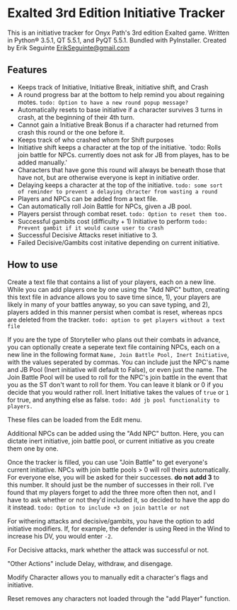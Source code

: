 # Exalted 3rd Edition Initiative Tracker

This is an initiative tracker for Onyx Path's 3rd edition Exalted game. Written in Python® 3.5.1, QT 5.5.1, and PyQT 5.5.1. Bundled with PyInstaller. Created by Erik Seguinte <ErikSeguinte@gmail.com>

## Features

*	Keeps track of Initiative, Initiative Break, initiative shift, and Crash
*	A round progress bar at the bottom to help remind you about regaining motes.
	`todo: Option to have a new round popup message?`
*	Automatically resets to base initiative if a character survives 3 turns in crash,
	at the beginning of their 4th turn.
*	Cannot gain a Initiative Break Bonus if a character had returned from crash this
	round or the one before it.
*	Keeps track of who crashed whom for Shift purposes
*	Initiative shift keeps a character at the top of the initiative.
	`todo: Rolls join battle for NPCs. currently does not ask for JB from playes, has to be added manually.'
*	Characters that have gone this round will always be beneath those that have not,
	but are otherwise everyone is kept in initiative order.
*	Delaying keeps a character at the top of the initiative.
	`todo: some sort of reminder to prevent a delaying chracter from wasting a round`
*	Players and NPCs can be added from a text file.
*	Can automatically roll Join Battle for NPCs, given a JB pool.
*	Players persist through combat reset. `todo: Option to reset them too.`
*	Successful gambits cost (difficulty + 1) Initiative to perform
	`todo: Prevent gambit if it would cause user to crash`
*	Successful Decisive Attacks reset initiative to 3.
*	Failed Decisive/Gambits cost initative depending on current initiative.



## How to use
Create a text file that contains a list of your players, each on a new line. While you can add players one by one using the "Add NPC" button, creating this text file in advance allows you to save time since, 1), your players are likely in many of your battles anyway, so you can save typing, and 2), players added in this manner persist when combat is reset, whereas npcs are deleted from the tracker. `todo: option to get players without a text file`

If you are the type of Storyteller who plans out their combats in advance, you can optionally create a seperate text file containing NPCs, each on a new line in the following format `Name, Join Battle Pool, Inert Initiative`, with the values seperated by commas. You can include just the NPC's name and JB Pool (Inert initiative will default to False), or even just the name. The Join Battle Pool will be used to roll for the NPC's join battle in the event that you as the ST don't want to roll for them. You can leave it blank or 0 if you decide that you would rather roll. Inert Initiative takes the values of `true` or `1` for true, and anything else as false. `todo: Add jb pool functionality to players.`

These files can be loaded from the Edit menu.

Additional NPCs can be added using the "Add NPC" button. Here, you can dictate inert initiative, join battle pool, or current initiative as you create them one by one.

Once the tracker is filled, you can use "Join Battle" to get everyone's current initiative. NPCs with join battle pools > 0 will roll theirs automatically. For everyone else, you will be asked for their successes. **do not add 3** to this number. It should just be the number of successes in their roll. I've found that my players forget to add the three more often then not, and I have to ask whether or not they'd included it, so decided to have the app do it instead. `todo: Option to include +3 on join battle or not`

For withering attacks and decisive/gambits, you have the option to add initiative modifiers. If, for example, the defender is using Reed in the Wind to increase his DV, you would enter `-2`.

For Decisive attacks, mark whether the attack was successful or not.

"Other Actions" include Delay, withdraw, and disengage.

Modify Character allows you to manually edit a character's flags and initiative.

Reset removes any characters not loaded through the "add Player" function.